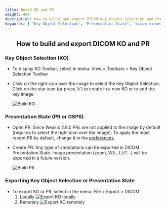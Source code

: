```yaml
---
title: Build KO and PR
weight: 400
description: How to build and export DICOM Key Object Selection and Presentation State (GSPS)
keywords: [ "Key Object Selection", "Presentation State", "dicom viewer", "free dicom viewer", "open source dicom viewer", "weasis dicom viewer",  "multi-platform dicom viewer", "dicom", "pacs", "pacs viewer" ]
---
```


## <center>How to build and export DICOM KO and PR</center>

### Key Object Selection (KO)

- To display KO Toolbar, select in menu: View > Toolbars > Key Object Selection Toolbar
- Click on the right icon over the image to select the Key Object Selection. Click on the star icon (or press 'k') to create in a new KO or to add the key image.

    ![Build KO](/tuto/ko-pr/build-ko.jpg?height=350)

### Presentation State (PR or GSPS)
- Open PR: Since Weasis 2.6.0 PRs are not applied to the image by default (requires to select the right icon over the image). To apply the most recent PR by default, change it in the [preferences](../../basics/customize/preferences/).
- Create PR: Any type of annotations can be exported in DICOM Presentation State. Image presentation (zoom, W/L, LUT...) will be exported in a future version.

    ![Build PR](/tuto/ko-pr/build-pr.jpg?height=350)

### Exporting Key Object Selection or Presentation State
- To export KO or PR, select in the menu: File > Export > DICOM
    1. Locally
      ![Export KO locally](/tuto/ko-pr/export-local.png?height=250)
    2. Remotely
      ![Export KO remotely](/tuto/ko-pr/export-remote.png?height=250)
